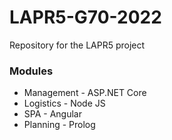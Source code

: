 # LAPR5-G70-2022 #

Repository for the LAPR5 project

### Modules ###

* Management - ASP.NET Core
* Logistics - Node JS
* SPA - Angular
* Planning - Prolog
